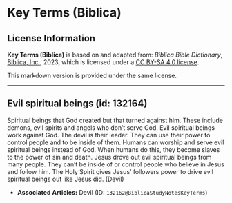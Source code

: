 # Key Terms (Biblica)

## License Information

**Key Terms (Biblica)** is based on and adapted from: _Biblica Bible Dictionary_, [Biblica, Inc.](https://www.biblica.com/), 2023, which is licensed under a [CC BY-SA 4.0 license](https://creativecommons.org/licenses/by-sa/4.0/legalcode.en).

This markdown version is provided under the same license.



--------------------------------

## Evil spiritual beings (id: 132164)

Spiritual beings that God created but that turned against him. These include demons, evil spirits and angels who don’t serve God. Evil spiritual beings work against God. The devil is their leader. They can use their power to control people and to be inside of them. Humans can worship and serve evil spiritual beings instead of God. When humans do this, they become slaves to the power of sin and death. Jesus drove out evil spiritual beings from many people. They can’t be inside of or control people who believe in Jesus and follow him. The Holy Spirit gives Jesus’ followers power to drive evil spiritual beings out like Jesus did. (Devil)

* **Associated Articles:** Devil (ID: `132162@BiblicaStudyNotesKeyTerms`)

